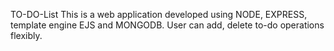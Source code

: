 TO-DO-List
This is a web application developed using NODE, EXPRESS, template engine EJS and MONGODB.
User can add, delete to-do operations flexibly.